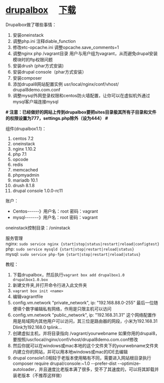 # [drupalbox](http://www.drupalbox.org) 　[下载](https://pan.baidu.com/s/1hsfYFvI#list/path=%2F)

Drupalbox做了哪些事情：  
1. 安装oneinstack  
2. 调整php.ini 注释diable_function  
3. 修改etc-opcache.ini 调整opcache.save_comments=1  
4. 调整nginx php /vagrant目录 用户与用户组为vagrant，从而避免drupal安装模块时的ftp权限问题 
5. 安装drush (phar方式安装)  
6. 安装drupal console（phar方式安装）  
7. 安装composer  
8. 添加drupal8网站配置实例 usr/local/nginx/conf/vhost/  drupal8demo.com.conf  
9. 调整mysql外网登录权限和centos防火墙配置，让你可以在虚拟机外通过mysql客户端连接mysql 

**# 注意：已经做好的网站上传到drupalbox要把sites目录极其所有子目录和文件的权限设置为777，settings.php除外（设为444） #**



组件(drupalbox1.1)：  
1. centos 7.2  
2. oneinstack  
3. nginx 1.10.2  
4. php 7.1  
5. opcode  
6. redis  
7. memcached  
8. phpmyadmin  
9. mariadb 10.1  
10. drush 8.1.8  
11. drupal console 1.0.0-rc11 





账户：  
- Centos------》用户名：root 密码：vagrant  
- mysql-------》用户名：root 密码：vagrant  

oneinstack控制目录：/oninstack  

服务管理  
nginx: `sudo service nginx {start|stop|status|restart|reload|configtest}`  
php:   `sudo service mysqld {start|stop|restart|reload|status}`  
mysql: `sudo service php-fpm {start|stop|restart|reload|status}`  

教程： 


1.  下载drupalbox，然后执行`vagrant box add drupalbox1.0 drupalbox1.0.box`
2.  新建文件夹,并打开命令行进入此文件夹
3.  `vagrant box init <name>`
4.  编辑vagrantfile
5.  config.vm.network "private_network", ip: "192.168.88.0-255" 最后一位随便填个数字编辑私有网络，作用是只限主机可以访问   
6.  config.vm.network "public_network", ip: "192.168.31.31" 这个网络配置作用是局域网内其他用户可以访问，其三位是路由器的网段，小米为192.168.31 Dlink为192.168.0 tplink...
7.  创建虚拟主机，并将目录指向 /vagrant/yourwebname 如果你用的drupal8，要按照/usr/local/nginx/conf/vhost/drupal8demo.com.conf修改
8.  然后你就可以在windows或mac本地的这个文件夹下的yourwebname文件夹内建立你的网站，并可以用本地windows或mac的IDE去编辑
9.  drupal console1.0相较于老版本使用略有不同，需要进入网站根目录执行composer require drupal/console:~1.0 --prefer-dist --optimize-autoloader，并且速度比老版本满了很多，受不了其速度的，可以将其卸载并装老版本（不推荐这样做）



